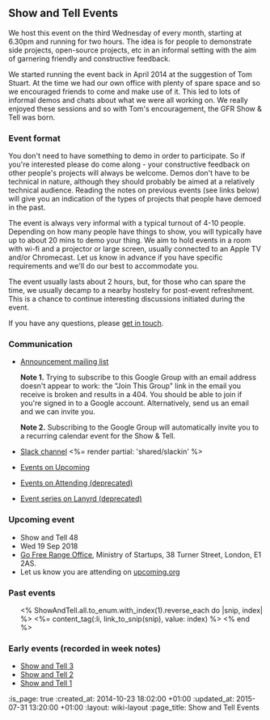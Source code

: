 ## Show and Tell Events

We host this event on the third Wednesday of every month, starting at 6.30pm and running for two hours. The idea is for people to demonstrate side projects, open-source projects, etc in an informal setting with the aim of garnering friendly and constructive feedback.

We started running the event back in April 2014 at the suggestion of Tom Stuart. At the time we had our own office with plenty of spare space and so we encouraged friends to come and make use of it. This led to lots of informal demos and chats about what we were all working on. We really enjoyed these sessions and so with Tom's encouragement, the GFR Show & Tell was born.

### Event format

You don't need to have something to demo in order to participate. So if you're interested please do come along - your constructive feedback on other people's projects will always be welcome. Demos don't have to be technical in nature, although they should probably be aimed at a relatively technical audience. Reading the notes on previous events (see links below) will give you an indication of the types of projects that people have demoed in the past.

The event is always very informal with a typical turnout of 4-10 people. Depending on how many people have things to show, you will typically have up to about 20 mins to demo your thing. We aim to hold events in a room with wi-fi and a projector or large screen, usually connected to an Apple TV and/or Chromecast. Let us know in advance if you have specific requirements and we'll do our best to accommodate you.

The event usually lasts about 2 hours, but, for those who can spare the time, we usually decamp to a nearby hostelry for post-event refreshment. This is a chance to continue interesting discussions initiated during the event.

If you have any questions, please [get in touch][email-address].

### Communication

* [Announcement mailing list][]

  **Note 1.**
  Trying to subscribe to this Google Group with an email address doesn't appear to work: the "Join This Group" link in the email you receive is broken and results in a 404. You should be able to join if you're signed in to a Google account. Alternatively, send us an email and we can invite you.

  **Note 2.**
  Subscribing to the Google Group will automatically invite you to a recurring calendar event for the Show & Tell.

* [Slack channel][] <%= render partial: 'shared/slackin' %>
* [Events on Upcoming][upcoming-event-series]
* [Events on Attending (deprecated)][attending-event-series]
* [Event series on Lanyrd (deprecated)][lanyrd-event-series]

### Upcoming event

* Show and Tell 48
* Wed 19 Sep 2018
* [Go Free Range Office](https://goo.gl/maps/gcm6wFDY1yS2), Ministry of Startups, 38 Turner Street, London, E1 2AS.
* Let us know you are attending on [upcoming.org](https://upcoming.org/event/gfr-show-and-tell-48-mtnnj44u1d)

### Past events

<ul class="show-and-tell_list" reversed>
  <% ShowAndTell.all.to_enum.with_index(1).reverse_each do |snip, index| %>
    <%= content_tag(:li, link_to_snip(snip), value: index) %>
  <% end %>
</ul>

### Early events (recorded in week notes)

* [Show and Tell 3][]
* [Show and Tell 2][]
* [Show and Tell 1][]

[Announcement mailing list]: https://groups.google.com/a/gofreerange.com/d/forum/show-and-tell
[Slack channel]: https://gfr-show-and-tell-slack.herokuapp.com/
[upcoming-event-series]: https://upcoming.org/@freerange?when=past
[attending-event-series]: https://attending.io/freerange
[lanyrd-event-series]: http://lanyrd.com/series/gfr-show-and-tell/
[Show and Tell 3]: /week-286#show-and-tell
[Show and Tell 2]: /week-282#show-and-tell
[Show and Tell 1]: /week-274#show-and-tell
[email-address]: mailto:lets@gofreerange.com

:is_page: true
:created_at: 2014-10-23 18:02:00 +01:00
:updated_at: 2015-07-31 13:20:00 +01:00
:layout: wiki-layout
:page_title: Show and Tell Events
